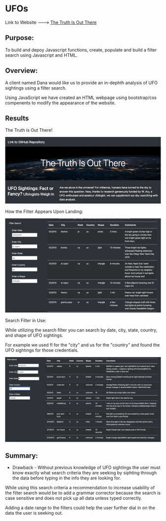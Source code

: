 # UFOs

Link to Website ---> [The Truth Is Out There](https://aborden23.github.io/UFOs/)

## Purpose:

To build and depoy Javascript functions, create, populate and build a filter search using Javascript and HTML.

## Overview:

A client named Dana would like us to provide an in-dephth analysis of UFO sightings using a filter search. 

Using JavaScript we have created an HTML webpage using bootstrap/css compenents to modify the appearance of the website.

## Results

The Truth is Out There!

![This is an image](https://github.com/ABorden23/UFOs/blob/main/static/images/html%20page%20preview.jpeg)

How the Filter Appears Upon Landing:

![This is an image](https://github.com/ABorden23/UFOs/blob/main/static/images/filter%20website%20preview.jpeg)

Search Filter in Use:

While utilizing the search filter you can search by date, city, state, country, and shape of UFO sightings. 

For example we used fl for the "city" and us for the "country" and found the UFO sightings for those credentials.

![This is an image](https://github.com/ABorden23/UFOs/blob/main/static/images/html%20page%20search%20filter.jpeg)

## Summary:

* Drawback - Without previous knowledge of UFO sightings the user must know exactly what search criteria they are seeking by siphting through the data before typing in the info they are looking for. 

While using this search criteria a recommendation to increase usability of the filter search would be to add a grammar corrector because the search is case sensitive and does not pick up all data unless typed correctly.

Adding a date range to the filters could help the user further dial in on the data the user is seeking out.
